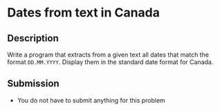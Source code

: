 # Dates from text in Canada

## Description
Write a program that extracts from a given text all dates that match the format `DD.MM.YYYY`.
Display them in the standard date format for Canada.

## Submission
- You do not have to submit anything for this problem